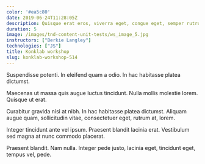 ```yaml
---
color: '#ea5c80'
date: 2019-06-24T11:28:05Z
description: Quisque erat eros, viverra eget, congue eget, semper rutrum, nulla.
duration: 5
image: /images/tnd-content-unit-tests/ws_image_5.jpg
instructors: ["Berkie Langley"]
technologies: ["JS"]
title: Konklab workshop
slug: konklab-workshop-514
---
```

Suspendisse potenti. In eleifend quam a odio. In hac habitasse platea dictumst.

Maecenas ut massa quis augue luctus tincidunt. Nulla mollis molestie lorem. Quisque ut erat.

Curabitur gravida nisi at nibh. In hac habitasse platea dictumst. Aliquam augue quam, sollicitudin vitae, consectetuer eget, rutrum at, lorem.

Integer tincidunt ante vel ipsum. Praesent blandit lacinia erat. Vestibulum sed magna at nunc commodo placerat.

Praesent blandit. Nam nulla. Integer pede justo, lacinia eget, tincidunt eget, tempus vel, pede.

